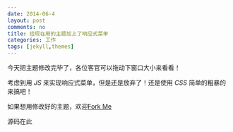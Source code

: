 ```yaml
---
date: 2014-06-4
layout: post
comments: no
title: 给现在用的主题加上了响应式菜单
categories: 工作
tags: [jekyll,themes]
---
```


今天把主题修改完毕了，各位客官可以拖动下窗口大小来看看！

考虑到用 *JS* 来实现响应式菜单，但是还是放弃了！还是使用 *CSS* 简单的粗暴的来搞吧！

如果想用修改好的主题，欢迎[Fork Me](https://github.com/wangdaodao/wangdaodao.github.com)

源码在此

<script type="text/javascript" src="https://gist.github.com/wangdaodao/984bc8e140a31b3dd8dd.js"></script>